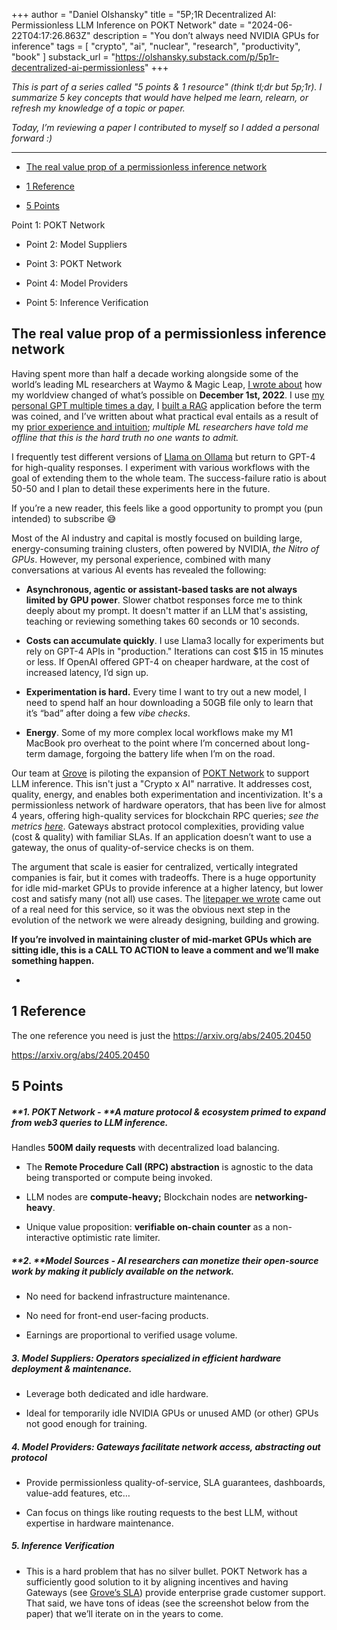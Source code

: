 +++
author = "Daniel Olshansky"
title = "5P;1R Decentralized AI: Permissionless LLM Inference on POKT Network"
date = "2024-06-22T04:17:26.863Z"
description = "You don’t always need NVIDIA GPUs for inference"
tags = [
    "crypto", "ai", "nuclear", "research", "productivity", "book"
]
substack_url = "https://olshansky.substack.com/p/5p1r-decentralized-ai-permissionless"
+++

*This is part of a series called "5 points & 1 resource" (think tl;dr but 5p;1r). I summarize 5 key concepts that would have helped me learn, relearn, or refresh my knowledge of a topic or paper.*

*Today, I’m reviewing a paper I contributed to myself so I added a personal forward :)*

---

- [The real value prop of a permissionless inference network](https://olshansky.substack.com/i/144980765/the-real-value-prop-of-a-permissionless-inference-network)

- [1 Reference](https://olshansky.substack.com/i/144980765/reference)

- [5 Points](https://olshansky.substack.com/i/144980765/points)

Point 1: POKT Network

- Point 2: Model Suppliers

- Point 3: POKT Network

- Point 4: Model Providers

- Point 5: Inference Verification

## **The real value prop of a permissionless inference network**
Having spent more than half a decade working alongside some of the world’s leading ML researchers at Waymo & Magic Leap, [I wrote about](https://olshansky.substack.com/p/24-hours-of-chatgpt) how my worldview changed of what’s possible on **December 1st, 2022**. I use [my personal GPT multiple times a day](https://olshansky.substack.com/p/from-pc-personal-computer-to-pgpt), I [built a RAG](https://x.com/olshansky/status/1682893635506012160) application before the term was coined, and I’ve written about what practical eval entails as a result of my [prior experience and intuition](https://olshansky.substack.com/p/vibe-checks-are-all-you-need); *multiple ML researchers have told me offline that this is the hard truth no one wants to admit.*

I frequently test different versions of [Llama on Ollama](https://ollama.com/library?q=llama) but return to GPT-4 for high-quality responses. I experiment with various workflows with the goal of extending them to the whole team. The success-failure ratio is about 50-50 and I plan to detail these experiments here in the future.

If you’re a new reader, this feels like a good opportunity to prompt you (pun intended) to subscribe ‎😅

Most of the AI industry and capital is mostly focused on building large, energy-consuming training clusters, often powered by NVIDIA, *the Nitro of GPUs*. However, my personal experience, combined with many conversations at various AI events has revealed the following:

- **Asynchronous, agentic or assistant-based tasks are not always limited by GPU power**. Slower chatbot responses force me to think deeply about my prompt. It doesn't matter if an LLM that's assisting, teaching or reviewing something takes 60 seconds or 10 seconds. 

- **Costs can accumulate quickly**. I use Llama3 locally for experiments but rely on GPT-4 APIs in "production." Iterations can cost $15 in 15 minutes or less. If OpenAI offered GPT-4 on cheaper hardware, at the cost of increased latency, I’d sign up.

- **Experimentation is hard.** Every time I want to try out a new model, I need to spend half an hour downloading a 50GB file only to learn that it’s “bad” after doing a few *vibe checks*.  

- **Energy**. Some of my more complex local workflows make my M1 MacBook pro overheat to the point where I’m concerned about long-term damage, forgoing the battery life when I’m on the road.

Our team at [Grove](https://grove.city/) is piloting the expansion of [POKT Network](https://pokt.network/) to support LLM inference. This isn't just a "Crypto x AI" narrative. It addresses cost, quality, energy, and enables both experimentation and incentivization. It's a permissionless network of hardware operators, that has been live for almost 4 years, offering high-quality services for blockchain RPC queries; *see the metrics [here](https://poktscan.com/)*. Gateways abstract protocol complexities, providing value (cost & quality) with familiar SLAs. If an application doesn’t want to use a gateway, the onus of quality-of-service checks is on them.

The argument that scale is easier for centralized, vertically integrated companies is fair, but it comes with tradeoffs. There is a huge opportunity for idle mid-market GPUs to provide inference at a higher latency, but lower cost and satisfy many (not all) use cases. The [litepaper we wrote](https://arxiv.org/abs/2405.20450) came out of a real need for this service, so it was the obvious next step in the evolution of the network we were already designing, building and growing.

**If you’re involved in maintaining cluster of mid-market GPUs which are sitting idle, this is a CALL TO ACTION to leave a comment and we’ll make something happen.**

- 
## **1 Reference**
The one reference you need is just the https://arxiv.org/abs/2405.20450

https://arxiv.org/abs/2405.20450

## **5 Points**

##### **1. POKT Network - **A mature protocol & ecosystem primed to expand from web3 queries to LLM inference.

Handles **500M daily requests** with decentralized load balancing.

- The **Remote Procedure Call (RPC) abstraction** is agnostic to the data being transported or compute being invoked.

- LLM nodes are **compute-heavy;** Blockchain nodes are **networking-heavy**.

- Unique value proposition: **verifiable on-chain counter** as a non-interactive optimistic rate limiter.

##### **2. **Model Sources **- AI researchers can monetize their open-source work by making it publicly available on the network.**

- No need for backend infrastructure maintenance.

- No need for front-end user-facing products.

- Earnings are proportional to verified usage volume.

##### **3. Model Suppliers**: Operators specialized in efficient hardware deployment & maintenance.

- Leverage both dedicated and idle hardware.

- Ideal for temporarily idle NVIDIA GPUs or unused AMD (or other) GPUs not good enough for training.

##### **4. Model Providers**: Gateways facilitate network access, abstracting out protocol 

- Provide permissionless quality-of-service, SLA guarantees, dashboards, value-add features, etc…

- Can focus on things like routing requests to the best LLM, without expertise in hardware maintenance.

##### **5. Inference Verification**

- This is a hard problem that has no silver bullet. POKT Network has a sufficiently good solution to it by aligning incentives and having Gateways (see [Grove’s SLA](https://www.grove.city/sla)) provide enterprise grade customer support. That said, we have tons of ideas (see the screenshot below from the paper) that we’ll iterate on in the years to come.